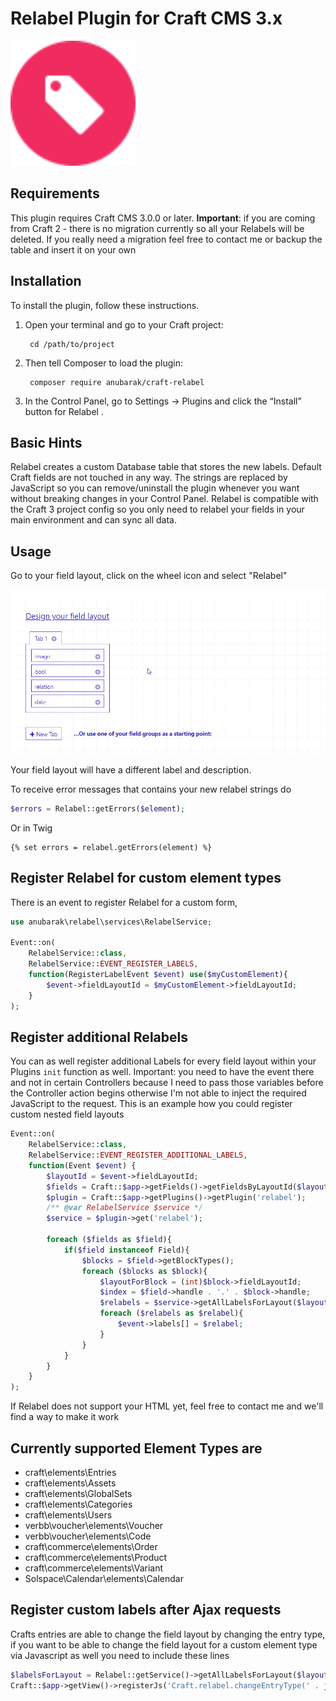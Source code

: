 # Relabel Plugin for Craft CMS 3.x


<img src="resources/img/icon.svg" alt="drawing" width="200"/>

## Requirements

This plugin requires Craft CMS 3.0.0 or later. **Important**: if you are coming from Craft 2 - there is no migration 
currently so all your Relabels will be deleted. If you really need a migration feel free to contact me or backup the table
and insert it on your own

## Installation

To install the plugin, follow these instructions.

1. Open your terminal and go to your Craft project:

        cd /path/to/project

2. Then tell Composer to load the plugin:

        composer require anubarak/craft-relabel

3. In the Control Panel, go to Settings → Plugins and click the “Install” button for Relabel .

## Basic Hints

Relabel creates a custom Database table that stores the new labels. Default Craft fields are not touched in any way.
The strings are replaced by JavaScript so you can remove/uninstall the plugin whenever you want without breaking changes in your Control Panel.
Relabel is compatible with the Craft 3 project config so you only need to relabel your fields in your main environment and can
sync all data.

## Usage

Go to your field layout, click on the wheel icon and select "Relabel"

![Screenshot](resources/img/Relabel.gif)

Your field layout will have a different label and description.

To receive error messages that contains your new relabel strings do

```php
$errors = Relabel::getErrors($element);
```

Or in Twig
```twig
{% set errors = relabel.getErrors(element) %}
```

## Register Relabel for custom element types

There is an event to register Relabel for a custom form, 

```PHP
use anubarak\relabel\services\RelabelService;

Event::on(
    RelabelService::class,
    RelabelService::EVENT_REGISTER_LABELS,
    function(RegisterLabelEvent $event) use($myCustomElement){
        $event->fieldLayoutId = $myCustomElement->fieldLayoutId;
    }
);
```

## Register additional Relabels

You can as well register additional Labels for every field layout within your Plugins `init` function as well. Important: you need
to have the event there and not in certain Controllers because I need to pass those variables before the Controller action begins otherwise I'm not able to inject 
the required JavaScript to the request. This is an example how you could register custom nested field layouts

```php
Event::on(
    RelabelService::class,
    RelabelService::EVENT_REGISTER_ADDITIONAL_LABELS,
    function(Event $event) {
        $layoutId = $event->fieldLayoutId;
        $fields = Craft::$app->getFields()->getFieldsByLayoutId($layoutId);
        $plugin = Craft::$app->getPlugins()->getPlugin('relabel');
        /** @var RelabelService $service */
        $service = $plugin->get('relabel');

        foreach ($fields as $field){
            if($field instanceof Field){
                $blocks = $field->getBlockTypes();
                foreach ($blocks as $block){
                    $layoutForBlock = (int)$block->fieldLayoutId;
                    $index = $field->handle . '.' . $block->handle;
                    $relabels = $service->getAllLabelsForLayout($layoutForBlock, $index);
                    foreach ($relabels as $relabel){
                        $event->labels[] = $relabel;
                    }
                }
            }
        }
    }
);
```

If Relabel does not support your HTML yet, feel free to contact me and we'll find a way to make it work

## Currently supported Element Types are
- craft\elements\Entries
- craft\elements\Assets
- craft\elements\GlobalSets
- craft\elements\Categories
- craft\elements\Users
- verbb\voucher\elements\Voucher
- verbb\voucher\elements\Code
- craft\commerce\elements\Order
- craft\commerce\elements\Product
- craft\commerce\elements\Variant
- Solspace\Calendar\elements\Calendar
## Register custom labels after Ajax requests

Crafts entries are able to change the field layout by changing the entry type, if you want to be able to change the field layout for a custom element type via Javascript as well you need to include these lines

```PHP
$labelsForLayout = Relabel::getService()->getAllLabelsForLayout($layout->id);
Craft::$app->getView()->registerJs('Craft.relabel.changeEntryType(' . json_encode($labelsForLayout) . ');');
```

